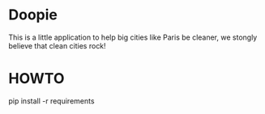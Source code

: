 Doopie
======

This is a little application to help big cities like Paris be cleaner,
we stongly believe that clean cities rock!


HOWTO
====
pip install -r requirements